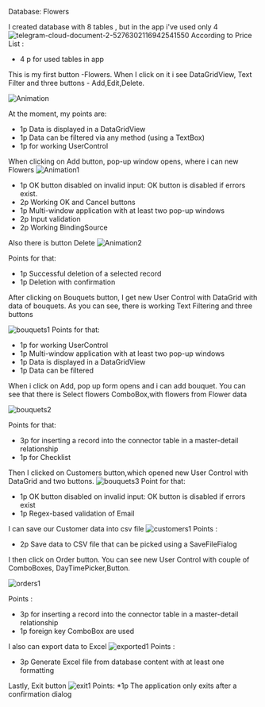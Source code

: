 Database: Flowers

I created database with 8 tables , but in the app i've used only 4
![telegram-cloud-document-2-5276302116942541550](https://github.com/user-attachments/assets/197b1ccf-e840-47ba-8ee0-7007a04f0727)
According to Price List :
* 4 p for used tables in app



This is my first button -Flowers. When I click on it i see DataGridView, Text Filter and three buttons - Add,Edit,Delete.

![Animation](https://github.com/user-attachments/assets/7fc099ca-35c4-41a3-b6cd-a218f8bbd740)

At the moment, my points are:
* 1p Data is displayed in a DataGridView 
* 1p Data can be filtered via any method (using a TextBox)
* 1p for working UserControl


When clicking on Add button, pop-up window opens, where i can new Flowers
![Animation1](https://github.com/user-attachments/assets/1e5005ea-840c-4889-af35-b2377ae988c9)

* 1p OK button disabled on invalid input: OK button is disabled if errors exist.
* 2p Working OK and Cancel buttons
* 1p Multi-window application with at least two pop-up windows
* 2p Input validation 
* 2p Working BindingSource



Also there is button Delete
![Animation2](https://github.com/user-attachments/assets/0dcb7ece-7d51-4e7b-adbf-3bafc137e923)

Points for that:
* 1p Successful deletion of a selected record
* 1p Deletion with confirmation




After clicking on Bouquets button, I get new User Control with DataGrid with data of bouquets.
As you can see, there is working Text Filtering and three buttons 

![bouquets1](https://github.com/user-attachments/assets/123f6240-2a2a-4896-a59a-22a991c25440)
Points for that:
* 1p for working UserControl
* 1p Multi-window application with at least two pop-up windows
* 1p Data is displayed in a DataGridView 
* 1p Data can be filtered


When i click on Add, pop up form opens and i can add bouquet. You can see that there is Select flowers ComboBox,with flowers from Flower data 

![bouquets2](https://github.com/user-attachments/assets/3cac79b0-865b-48a1-aaa1-d08e13b94260)

Points for that:
* 3p for inserting a record into the connector table in a master-detail relationship
* 1p for Checklist


Then I clicked on Customers button,which opened new User Control with DataGrid and two buttons.
![bouquets3](https://github.com/user-attachments/assets/7d163abe-c554-4875-ba78-0f4421c2935d)
Point for that:
* 1p OK button disabled on invalid input: OK button is disabled if errors exist
* 1p Regex-based validation of Email


I can save our Customer data into csv file
![customers1](https://github.com/user-attachments/assets/0265a25c-acd4-4267-803c-7d745dee9502)
Points :
* 2p Save data to CSV file that can be picked using a SaveFileFialog


I then click on Order button. You can see new User Control with couple of ComboBoxes, DayTimePicker,Button. 

![orders1](https://github.com/user-attachments/assets/c36e2e4e-5376-494c-9f9c-9bf05a642b9a)

Points :
* 3p for inserting a record into the connector table in a master-detail relationship
* 1p foreign key ComboBox are used


I also can export data to Excel 
![exported1](https://github.com/user-attachments/assets/b5052f3c-74ac-4600-ba3b-c5465b46bbbc)
Points :
* 3p Generate Excel file from database content with at least one formatting
 



Lastly, Exit button
![exit1](https://github.com/user-attachments/assets/5c25fb4b-1965-425d-8c6a-8f0d9496efe5)
Points:
*1p The application only exits after a confirmation dialog
